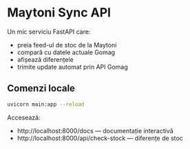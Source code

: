 # Maytoni Sync API

Un mic serviciu FastAPI care:
- preia feed-ul de stoc de la Maytoni
- compară cu datele actuale Gomag
- afișează diferențele
- trimite update automat prin API Gomag

## Comenzi locale

```bash
uvicorn main:app --reload
```

Accesează:
- http://localhost:8000/docs — documentație interactivă
- http://localhost:8000/api/check-stock — diferențe de stoc
